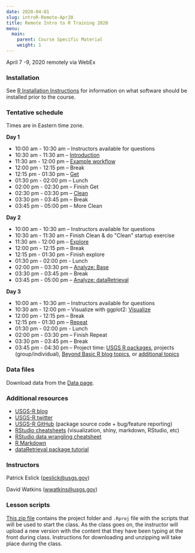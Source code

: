 ```yaml
---
date: 2020-04-01
slug: introR-Remote-Apr20
title: Remote Intro to R Training 2020
menu:
  main:
    parent: Course Specific Material
    weight: 1
---
```

April 7 -9, 2020 remotely via WebEx

### Installation

See [R Installation Instructions](/installr) for information on what software should be installed prior to the course.

### Tentative schedule

Times are in Eastern time zone.

**Day 1**

-   10:00 am - 10:30 am – Instructors available for questions
-   10:30 am - 11:30 am – [Introduction](/intro-curriculum/Introduction)
-   11:30 am - 12:00 pm – [Example workflow](/intro-curriculum/data/data_workflow.Rmd)
-   12:00 pm - 12:15 pm – Break
-   12:15 pm - 01:30 pm – [Get](/intro-curriculum/Get)
-   01:30 pm - 02:00 pm – Lunch
-   02:00 pm - 02:30 pm – Finish Get
-   02:30 pm - 03:30 pm – [Clean](/intro-curriculum/Clean)
-   03:30 pm - 03:45 pm – Break
-   03:45 pm - 05:00 pm – More Clean

**Day 2**

-   10:00 am - 10:30 am – Instructors available for questions
-   10:30 am - 11:30 am – Finish Clean & do "Clean" startup exercise
-   11:30 am - 12:00 pm – [Explore](/intro-curriculum/Explore)
-   12:00 pm - 12:15 pm – Break
-   12:15 pm - 01:30 pm – Finish explore
-   01:30 pm - 02:00 pm - Lunch
-   02:00 pm - 03:30 pm – [Analyze: Base](/intro-curriculum/Analyze)
-   03:30 pm - 03:45 pm – Break
-   03:45 pm - 05:00 pm – [Analyze: dataRetrieval](https://cran.r-project.org/web/packages/dataRetrieval/dataRetrieval.pdf)

**Day 3**

-   10:00 am - 10:30 am – Instructors available for questions
-   10:30 am - 12:00 pm – Visualize with ggplot2: [Visualize](/intro-curriculum/ggplot2/)
-   12:00 pm - 12:15 pm – Break
-   12:15 pm - 01:30 pm – [Repeat](/intro-curriculum/Reproduce/)
-   01:30 pm - 02:00 pm - Lunch
-   02:00 pm - 03:30 pm – Finish Repeat
-   03:30 pm - 03:45 pm – Break
-   03:45 pm - 04:30 pm – Project time: [USGS R packages](/intro-curriculum/USGS/), projects (group/individual), [Beyond Basic R blog topics](https://waterdata.usgs.gov/blog/tags/beyond-basic-r/), or [additional topics](/intro-curriculum/Additional/)

### Data files

Download data from the [Data page](/intro-curriculum/data/).

### Additional resources

-   [USGS-R blog](https://waterdata.usgs.gov/blog/tags/r/)
-   [USGS-R twitter](https://twitter.com/USGS_R)
-   [USGS-R GitHub](https://github.com/USGS-R) (package source code + bug/feature reporting)
-   [RStudio cheatsheets](https://www.rstudio.com/resources/cheatsheets/) (visualization, shiny, markdown, RStudio, etc)
-   [RStudio data wrangling cheatsheet](https://www.rstudio.com/wp-content/uploads/2015/02/data-wrangling-cheatsheet.pdf)
-   [R Markdown](http://rmarkdown.rstudio.com/lesson-1.html)
-   [dataRetrieval package tutorial](https://owi.usgs.gov/R/dataRetrieval.html#1)

### Instructors

Patrick Eslick (<peslick@usgs.gov>)

David Watkins (<wwatkins@usgs.gov>)

### Lesson scripts

[This zip file](https://doimspp.sharepoint.com/:u:/s/IIDDStaff/ES0hte9IfuVNgxS6Vm2xx_EBYRBpnsiK79sNGYHHaqnZ_A?e=MGxzqZ) contains the project folder and `.Rproj` file with the scripts that will be used to start the class. As the class goes on, the instructor will upload a new version with the content that they have been typing at the front during class. Instructions for downloading and unzipping will take place during the class.
